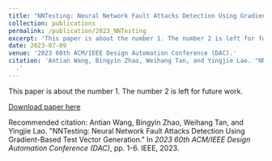 ```yaml
---
title: "NNTesting: Neural Network Fault Attacks Detection Using Gradient-Based Test Vector Generation"
collection: publications
permalink: /publication/2023_NNTesting
excerpt: 'This paper is about the number 1. The number 2 is left for future work.'
date: 2023-07-09
venue: '2023 60th ACM/IEEE Design Automation Conference (DAC).' 
citation: 'Antian Wang, Bingyin Zhao, Weihang Tan, and Yingjie Lao. "NNTesting: Neural Network Fault Attacks Detection Using Gradient-Based Test Vector Generation." In <i>2023 60th ACM/IEEE Design Automation Conference (DAC)</i>, pp. 1-6. IEEE, 2023.
  .'
---
```

This paper is about the number 1. The number 2 is left for future work.

[Download paper here](https://ieeexplore.ieee.org/iel7/10247654/10247655/10247885.pdf)

Recommended citation: Antian Wang, Bingyin Zhao, Weihang Tan, and Yingjie Lao. "NNTesting: Neural Network Fault Attacks Detection Using Gradient-Based Test Vector Generation." In <i>2023 60th ACM/IEEE Design Automation Conference (DAC)</i>, pp. 1-6. IEEE, 2023.
  
  
  
